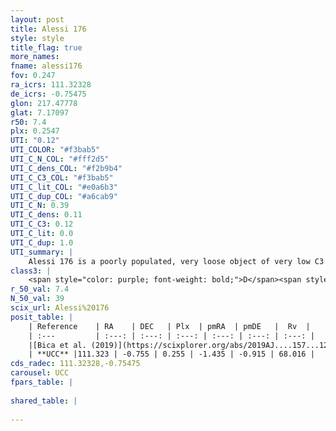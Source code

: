 ```yaml
---
layout: post
title: Alessi 176
style: style
title_flag: true
more_names: 
fname: alessi176
fov: 0.247
ra_icrs: 111.32328
de_icrs: -0.75475
glon: 217.47778
glat: 7.17097
r50: 7.4
plx: 0.2547
UTI: "0.12"
UTI_COLOR: "#f3bab5"
UTI_C_N_COL: "#fff2d5"
UTI_C_dens_COL: "#f2b9b4"
UTI_C_C3_COL: "#f3bab5"
UTI_C_lit_COL: "#e0a6b3"
UTI_C_dup_COL: "#a6cab9"
UTI_C_N: 0.39
UTI_C_dens: 0.11
UTI_C_C3: 0.12
UTI_C_lit: 0.0
UTI_C_dup: 1.0
UTI_summary: |
    Alessi 176 is a poorly populated, very loose object of very low C3 quality. It is rarely studied in the literature, with no articles listed in the last 6 years.
class3: |
    <span style="color: purple; font-weight: bold;">D</span><span style="color: red; font-weight: bold;">C</span>
r_50_val: 7.4
N_50_val: 39
scix_url: Alessi%20176
posit_table: |
    | Reference    | RA    | DEC   | Plx  | pmRA  | pmDE   |  Rv  |
    | :---         | :---: | :---: | :---: | :---: | :---: | :---: |
    |[Bica et al. (2019)](https://scixplorer.org/abs/2019AJ....157...12B) | 111.315 | -0.76 | -- | -- | -- | -- |
    | **UCC** |111.323 | -0.755 | 0.255 | -1.435 | -0.915 | 68.016 | 
cds_radec: 111.32328,-0.75475
carousel: UCC
fpars_table: |
    
shared_table: |
    
---
```

